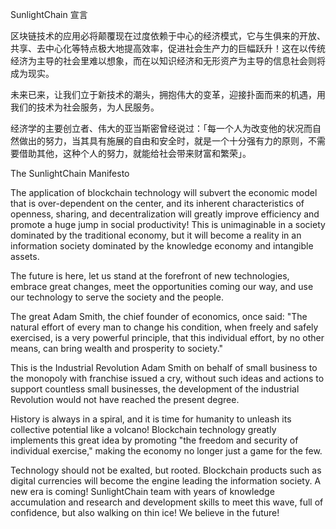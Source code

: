 SunlightChain 宣言

区块链技术的应用必将颠覆现在过度依赖于中心的经济模式，它与生俱来的开放、共享、去中心化等特点极大地提高效率，促进社会生产力的巨幅跃升！这在以传统经济为主导的社会里难以想象，而在以知识经济和无形资产为主导的信息社会则将成为现实。

未来已来，让我们立于新技术的潮头，拥抱伟大的变革，迎接扑面而来的机遇，用我们的技术为社会服务，为人民服务。

经济学的主要创立者、伟大的亚当斯密曾经说过：「每一个人为改变他的状况而自然做出的努力，当其具有施展的自由和安全时，就是一个十分强有力的原则，不需要借助其他，这种个人的努力，就能给社会带来财富和繁荣」。

The SunlightChain Manifesto 
 
The application of blockchain technology will subvert the economic model that is over-dependent on the center, and its inherent characteristics of openness, sharing, and decentralization will greatly improve efficiency and promote a huge jump in social productivity! This is unimaginable in a society dominated by the traditional economy, but it will become a reality in an information society dominated by the knowledge economy and intangible assets. 
 
The future is here, let us stand at the forefront of new technologies, embrace great changes, meet the opportunities coming our way, and use our technology to serve the society and the people. 
 
The great Adam Smith, the chief founder of economics, once said: "The natural effort of every man to change his condition, when freely and safely exercised, is a very powerful principle, that this individual effort, by no other means, can bring wealth and prosperity to society." 
 
This is the Industrial Revolution Adam Smith on behalf of small business to the monopoly with franchise issued a cry, without such ideas and actions to support countless small businesses, the development of the industrial Revolution would not have reached the present degree. 
 
History is always in a spiral, and it is time for humanity to unleash its collective potential like a volcano! Blockchain technology greatly implements this great idea by promoting "the freedom and security of individual exercise," making the economy no longer just a game for the few. 
 
Technology should not be exalted, but rooted. Blockchain products such as digital currencies will become the engine leading the information society. A new era is coming! SunlightChain team with years of knowledge accumulation and research and development skills to meet this wave, full of confidence, but also walking on thin ice! We believe in the future!

